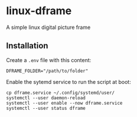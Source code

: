 # linux-dframe

A simple linux digital picture frame

## Installation

Create a `.env` file with this content:
```
DFRAME_FOLDER="/path/to/folder"
```

Enable the sytemd service to run the script at boot:
```
cp dframe.service ~/.config/systemd/user/
systemctl --user daemon-reload
systemctl --user enable --now dframe.service
systemctl --user status dframe
```
